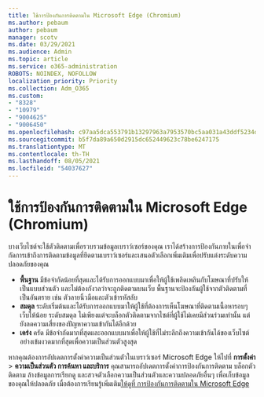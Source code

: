 ```yaml
---
title: ใช้การป้องกันการติดตามใน Microsoft Edge (Chromium)
ms.author: pebaum
author: pebaum
manager: scotv
ms.date: 03/29/2021
ms.audience: Admin
ms.topic: article
ms.service: o365-administration
ROBOTS: NOINDEX, NOFOLLOW
localization_priority: Priority
ms.collection: Adm_O365
ms.custom:
- "8328"
- "10979"
- "9004625"
- "9006450"
ms.openlocfilehash: c97aa5dca553791b13297963a7953570bc5aa031a43ddf5234d5352f09c7eec6
ms.sourcegitcommit: b5f7da89a650d2915dc652449623c78be6247175
ms.translationtype: MT
ms.contentlocale: th-TH
ms.lasthandoff: 08/05/2021
ms.locfileid: "54037627"
---
```

# <a name="use-tracking-prevention-in-microsoft-edge-chromium"></a>ใช้การป้องกันการติดตามใน Microsoft Edge (Chromium)

บางเว็บไซต์จะใช้ตัวติดตามเพื่อรวบรวมข้อมูลเบราว์เซอร์ของคุณ เราได้สร้างการป้องกันภายในเพื่อจํากัดการเข้าถึงการติดตามข้อมูลที่ยึดตามเบราว์เซอร์และเสนอตัวเลือกเพิ่มเติมเพื่อปรับแต่งระดับความปลอดภัยของคุณ

- **พื้นฐาน** มีข้อจํากัดน้อยที่สุดและได้รับการออกแบบมาเพื่อให้ผู้ใช้เพลิดเพลินกับโฆษณาที่ปรับให้เป็นแบบส่วนตัว และไม่ต้องกังวลว่าจะถูกติดตามบนเว็บ พื้นฐานจะป้องกันผู้ใช้จากตัวติดตามที่เป็นอันตราย เช่น ตัวลายนิ้วมือและตัวเข้ารหัสลับ
- **สมดุล** ระดับเริ่มต้นและได้รับการออกแบบมาให้ผู้ใช้ที่ต้องการเห็นโฆษณาที่ติดตามเนื้อหารอบๆ เว็บให้น้อย ระดับสมดุล ไม่เพียงแต่จะบล็อกตัวติดตามจากไซต์ที่ผู้ใช้ไม่เคยมีส่วนร่วมเท่านั้น แต่ยังลดความเสี่ยงของปัญหาความเข้ากันได้อีกด้วย
- **เคร่ง** ครัด มีข้อจํากัดมากที่สุดและออกแบบมาเพื่อให้ผู้ใช้ที่ไม่ระลึกถึงความเข้ากันได้ของเว็บไซต์อย่างเข้มงวดมากที่สุดเพื่อความเป็นส่วนตัวสูงสุด

หากคุณต้องการอัปเดตการตั้งค่าความเป็นส่วนตัวในเบราว์เซอร์ Microsoft Edge ให้ไปที่ **การตั้งค่า**  >  **ความเป็นส่วนตัว การค้นหา และบริการ** คุณสามารถอัปเดตการตั้งค่าการป้องกันการติดตาม บล็อกตัวติดตาม ล้างข้อมูลการเรียกดู และสวจตัวเลือกความเป็นส่วนตัวและความปลอดภัยอื่นๆ เพื่อเก็บข้อมูลของคุณให้ปลอดภัย เมื่อต้องการเรียนรู้เพิ่มเติม[ให้ดูที่ การป้องกันการติดตามใน Microsoft Edge](/microsoft-edge/web-platform/tracking-prevention) 